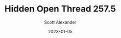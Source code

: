 ---
layout: podcast
title: "Hidden Open Thread 257.5"
author: Scott Alexander
description: https://astralcodexten.substack.com/p/open-thread-2575
date: 2023-01-05
length: 36684
duration: 9
guid: open-thread-2575
---